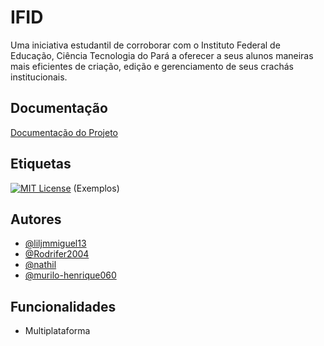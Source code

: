 
# IFID

Uma iniciativa estudantil de corroborar com o Instituto Federal de Educação, Ciência Tecnologia do Pará a oferecer a seus alunos maneiras mais eficientes de criação, edição e gerenciamento de seus crachás institucionais.

## Documentação

[Documentação do Projeto]([https://link-da-documentação](https://docs.google.com/document/d/1rpWPJLzkzfs-VpM3YVrIp-eR6A8Imf8qffkGM6C-FoQ/edit?usp=sharing))

## Etiquetas

[![MIT License](https://img.shields.io/badge/License-MIT-green.svg)](https://choosealicense.com/licenses/mit/) (Exemplos)


## Autores

- [@liljmmiguel13](https://www.github.com/liljmmiguel13)
- [@Rodrifer2004](https://www.github.com/Rodrifer2004)
- [@nathil](https://www.github.com/nathil)
- [@murilo-henrique060](https://www.github.com/murilo-henrique060)

## Funcionalidades

- Multiplataforma
